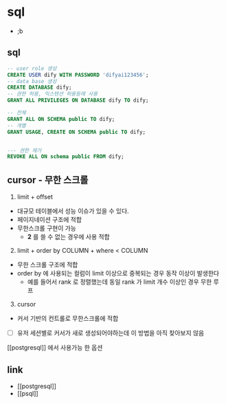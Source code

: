 # sql
- ;b

## sql
```sql
-- user role 생성
CREATE USER dify WITH PASSWORD 'difyai123456';
-- data base 생성
CREATE DATABASE dify;
-- 권한 허용, 익스텐션 허용등에 사용
GRANT ALL PRIVILEGES ON DATABASE dify TO dify;

-- 전체
GRANT ALL ON SCHEMA public TO dify;
-- 개별
GRANT USAGE, CREATE ON SCHEMA public TO dify;


--- 권한 제거
REVOKE ALL ON schema public FROM dify;
````

## cursor - 무한 스크롤
1. limit + offset
  - 대규모 테이블에서 성능 이슈가 있을 수 있다.
  - 페이지네이션 구조에 적합
  - 무한스크롤 구현이 가능
    - **2** 를 쓸 수 없는 경우에 사용 적합
2. limit + order by COLUMN + where <  COLUMN
  - 무한 스크롤 구조에 적합
  - order by 에 사용되는 컬럼이 limit 이상으로 중복되는 경우 동작 이상이 발생한다
    - 예를 들어서 rank 로 정렬했는데 동일 rank 가 limit 개수 이상인 경우 무한 루프
3. cursor
  - 커서 기반의 컨트롤로 무한스크롤에 적합
  - [ ] 유저 세션별로 커서가 새로 생성되어야하는데 이 방법을 아직 찾아보지 않음

[[postgresql]] 에서 사용가능 한 옵션

## link
- [[postgresql]]
- [[psql]]
